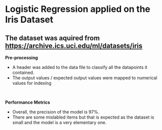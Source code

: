 # Logistic Regression applied on the Iris Dataset

The dataset was aquired from https://archive.ics.uci.edu/ml/datasets/iris <br>
---
**Pre-processing** <br>
- A header was added to the data file to classify all the datapoints it contained.
- The output values / expected output values were mapped to numerical values for indexing
<br>

**Performance Metrics** <br>
- Overall, the precision of the model is 97%.
- There are some mislabled items but that is expected as the dataset is small and the model is a very elementary one.
<br>


